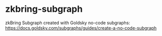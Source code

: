 # zkbring-subgraph

zkBring Subgraph created with Goldsky no-code subgraphs:   https://docs.goldsky.com/subgraphs/guides/create-a-no-code-subgraph